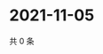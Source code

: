 # 2021-11-05

共 0 条

<!-- BEGIN WEIBO -->
<!-- 最后更新时间 Fri Nov 05 2021 12:18:15 GMT+0800 (China Standard Time) -->

<!-- END WEIBO -->
